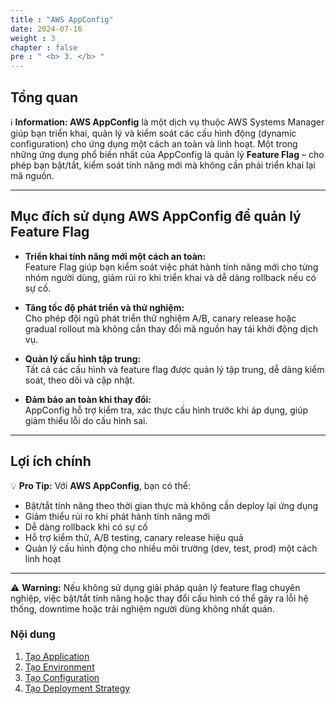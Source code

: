 ```yaml
---
title : "AWS AppConfig"
date: 2024-07-16
weight : 3
chapter : false
pre : " <b> 3. </b> "
---
```


## Tổng quan

ℹ️ **Information: AWS AppConfig** là một dịch vụ thuộc AWS Systems Manager giúp bạn triển khai, quản lý và kiểm soát các cấu hình động (dynamic configuration) cho ứng dụng một cách an toàn và linh hoạt. Một trong những ứng dụng phổ biến nhất của AppConfig là quản lý **Feature Flag** – cho phép bạn bật/tắt, kiểm soát tính năng mới mà không cần phải triển khai lại mã nguồn.

---

## Mục đích sử dụng AWS AppConfig để quản lý Feature Flag

- **Triển khai tính năng mới một cách an toàn:**  
  Feature Flag giúp bạn kiểm soát việc phát hành tính năng mới cho từng nhóm người dùng, giảm rủi ro khi triển khai và dễ dàng rollback nếu có sự cố.

- **Tăng tốc độ phát triển và thử nghiệm:**  
  Cho phép đội ngũ phát triển thử nghiệm A/B, canary release hoặc gradual rollout mà không cần thay đổi mã nguồn hay tái khởi động dịch vụ.

- **Quản lý cấu hình tập trung:**  
  Tất cả các cấu hình và feature flag được quản lý tập trung, dễ dàng kiểm soát, theo dõi và cập nhật.

- **Đảm bảo an toàn khi thay đổi:**  
  AppConfig hỗ trợ kiểm tra, xác thực cấu hình trước khi áp dụng, giúp giảm thiểu lỗi do cấu hình sai.

---

## Lợi ích chính

💡 **Pro Tip:** Với **AWS AppConfig**, bạn có thể:

- Bật/tắt tính năng theo thời gian thực mà không cần deploy lại ứng dụng
- Giảm thiểu rủi ro khi phát hành tính năng mới
- Dễ dàng rollback khi có sự cố
- Hỗ trợ kiểm thử, A/B testing, canary release hiệu quả
- Quản lý cấu hình động cho nhiều môi trường (dev, test, prod) một cách linh hoạt

---

⚠️ **Warning:** Nếu không sử dụng giải pháp quản lý feature flag chuyên nghiệp, việc bật/tắt tính năng hoặc thay đổi cấu hình có thể gây ra lỗi hệ thống, downtime hoặc trải nghiệm người dùng không nhất quán.

### Nội dung

1. [Tạo Application](1-Create-Application/)
2. [Tạo Environment](2-Create-Environment/)
3. [Tạo Configuration](3-Create-Hosted-Configuration-Profile/)
4. [Tạo Deployment Strategy](4-Create-Deployment-Strategy/)
